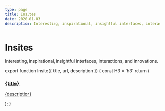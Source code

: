 ```yaml
---
type: page
title: Insites
date: 2020-01-03
description: Interesting, inspirational, insightful interfaces, interactions and innovations. By Shu Ding.
---
```


# Insites

Interesting, inspirational, insightful interfaces, interactions, and innovations.

export function Insite({ title, url, description }) {
  const H3 = 'h3'
  return (
    <a className="insite-card block font-semibold" href={url} target="_blank">
      <H3>
        {title}
      </H3>
      <p>{description}</p>
    </a>
  );
}

<div style={{ display: 'flex', gap: '1rem', flexWrap: 'wrap' }}>
  <Insite title="CSS-Only Dino Game" url="/insites/dino.html" description="A trick to reflect document state from CSS animations (Chrome only)." />
  <Insite title="Deutsch.css" url="/insites/deutsch-css" description="Translate any website into Deutsch (Chrome only)." />
  <Insite title="Void 1" url="/insites/void" description="An empty canvas (desktop only)." />
  <Insite title="Void 2" url="/insites/void-ii" description="Another empty canvas (desktop only)." />
  <Insite title="Primes.css" url="/insites/primes-css" description="Finding primes with CSS." />
  <Insite title="Fade-In Animation 1" url="https://twitter.com/shuding_/status/1552438750470340610" description="Brightness and blur." />
  <Insite title="Fade-In Animation 2" url="https://twitter.com/shuding_/status/1553175201357221893" description="Ken Burns." />
  <Insite title="Fade-In Animation 3" url="https://twitter.com/shuding_/status/1556357928176730113" description="Mask." />
</div>
